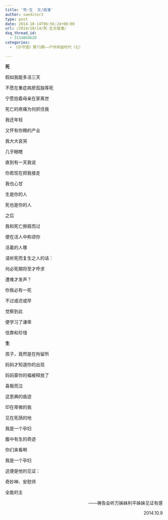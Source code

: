 ```yaml
---
title: '死·生  文/祖潘'
author: sweditor3
type: post
date: 2014-10-14T06:56:24+00:00
url: /2014/10/14/死·生文祖潘/
dsq_thread_id:
  - 3114864620
categories:
  - 《＠守望》第71期——户外拘留时代（七）

---
```

**死**

假如我能多活三天
  
不愿在重症病房孤独等死
  
宁愿抱着母亲在家离世
  
死亡的疼痛为何抓住我
  
我还年轻
  
又怀有你赐的产业
  
我大大哀哭
  
几乎眼瞎
  
直到有一天我说
  
你若现在把我接走
  
我也心甘
  
生是你的人
  
死也是你的人
  
之后
  
我和死亡擦肩而过
  
便在活人中称颂你
  
活着的人哪
  
请听死而复生之人的话：
  
何必死期将至才呼求
  
遭难才发声？
  
你我必有一死
  
不过或迟或早
  
觉察到此
  
便学习了谦卑
  
信靠和珍惜
  
**生**

孩子，竟然是在拘留所
  
妈妈才知道你的出现
  
妈妈蒙你的福被释放了
  
喜极而泣
  
这恩典的痕迹
  
印在卑微的我
  
见在死荫的地
  
我是一个孕妇
  
腹中有生的奇迹
  
你们来看啊
  
我是一个孕妇
  
这便是他的见证：
  
奇妙神、安慰师
  
全能的主

<p style="text-align: right;">
  ——祷告会听万姊妹利平姊妹见证有感
</p>

<p style="text-align: right;">
  2014.10.9
</p>